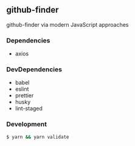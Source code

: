 ## github-finder

github-finder via modern JavaScript approaches

### Dependencies

- axios

### DevDependencies

- babel
- eslint
- prettier
- husky
- lint-staged

### Development

```bash
$ yarn && yarn validate
```

